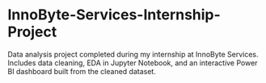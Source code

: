 # InnoByte-Services-Internship-Project
Data analysis project completed during my internship at InnoByte Services. Includes data cleaning, EDA in Jupyter Notebook, and an interactive Power BI dashboard built from the cleaned dataset.

